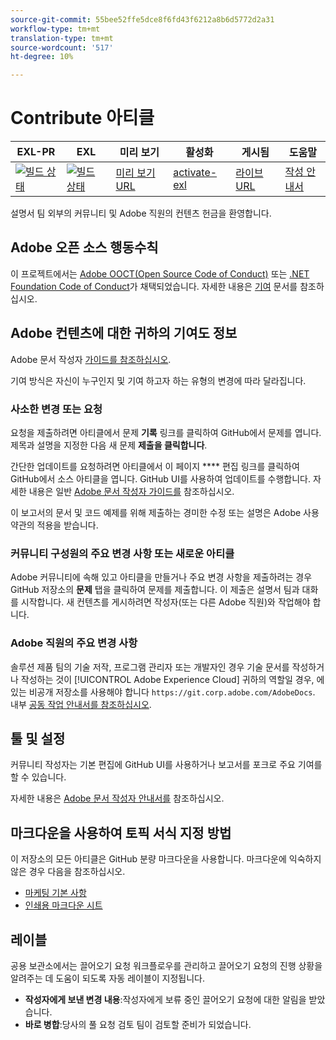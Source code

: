 ```yaml
---
source-git-commit: 55bee52ffe5dce8f6fd43f6212a8b6d5772d2a31
workflow-type: tm+mt
translation-type: tm+mt
source-wordcount: '517'
ht-degree: 10%

---
```

# Contribute 아티클

| EXL-PR | EXL | 미리 보기 | 활성화 | 게시됨 | 도움말 |
|--- |--- |--- |--- |--- |--- |
| [![빌드 상태](https://docs.ci.corp.adobe.com/view/exl-pr/job/aem-forms-automated-conversion-service.en_pr-exl/badge/icon)](https://docs.ci.corp.adobe.com/view/exl-pr/job/aem-forms-automated-conversion-service.en_pr-exl/lastBuild/) | [![빌드 상태](https://docs.ci.corp.adobe.com/view/exl-pr/job/aem-forms-automated-conversion-service.en_exl/lastBuild/badge/icon)](https://docs.ci.corp.adobe.com/view/exl-pr/job/aem-forms-automated-conversion-service.en_exl/lastBuild/lastBuild) | [미리 보기 URL](https://experienceleague.corp.adobe.com/docs/aem-forms-automated-conversion-service/using/introduction.html?lang=en) | [activate-exl](https://docs.ci.corp.adobe.com/job/activate-exl/build/) | [라이브 URL](https://experienceleague.adobe.com/docs/aem-forms-automated-conversion-service/using/home.html?lang=en) | [작성 안내서](https://experienceleague.adobe.com/docs/authoring-guide-exl/using/introduction.html?lang=en) |

설명서 팀 외부의 커뮤니티 및 Adobe 직원의 컨텐츠 헌금을 환영합니다.

## Adobe 오픈 소스 행동수칙

이 프로젝트에서는 [Adobe OOCT(Open Source Code of Conduct)](code-of-conduct.md) 또는 [.NET Foundation Code of Conduct](https://dotnetfoundation.org/code-of-conduct)가 채택되었습니다. 자세한 내용은 [기여](contributing.md) 문서를 참조하십시오.

## Adobe 컨텐츠에 대한 귀하의 기여도 정보

Adobe 문서 작성자 [가이드를 참조하십시오](https://docs.adobe.com/help/en/contributor/contributor-guide/introduction.html).

기여 방식은 자신이 누구인지 및 기여 하고자 하는 유형의 변경에 따라 달라집니다.

### 사소한 변경 또는 요청

요청을 제출하려면 아티클에서 문제 **기록** 링크를 클릭하여 GitHub에서 문제를 엽니다. 제목과 설명을 지정한 다음 새 문제 **제출을 클릭합니다**.

간단한 업데이트를 요청하려면 아티클에서 이 페이지 **** 편집 링크를 클릭하여 GitHub에서 소스 아티클을 엽니다. GitHub UI를 사용하여 업데이트를 수행합니다. 자세한 내용은 일반 [Adobe 문서 작성자 가이드를](https://docs.adobe.com/help/en/contributor/contributor-guide/introduction.html) 참조하십시오.

이 보고서의 문서 및 코드 예제를 위해 제출하는 경미한 수정 또는 설명은 Adobe 사용 약관의 적용을 받습니다.

### 커뮤니티 구성원의 주요 변경 사항 또는 새로운 아티클

Adobe 커뮤니티에 속해 있고 아티클을 만들거나 주요 변경 사항을 제출하려는 경우 GitHub 저장소의 **문제** 탭을 클릭하여 문제를 제출합니다. 이 제출은 설명서 팀과 대화를 시작합니다. 새 컨텐츠를 게시하려면 작성자(또는 다른 Adobe 직원)와 작업해야 합니다.

<!--
If you submit a pull request with significant changes to documentation and code examples, you'll see a message in the pull request asking you to submit an online contribution license agreement (CLA). You must complete the online form before we can review your pull request.
-->

### Adobe 직원의 주요 변경 사항

솔루션 제품 팀의 기술 저작, 프로그램 관리자 또는 개발자인 경우 기술 문서를 작성하거나 작성하는 것이 [!UICONTROL Adobe Experience Cloud] 귀하의 역할일 경우, 에 있는 비공개 저장소를 사용해야 합니다 `https://git.corp.adobe.com/AdobeDocs`. 내부 [공동 작업 안내서를 참조하십시오](https://docs.adobe.com/content/help/en/collaborative-doc-instructions/collaboration-guide/home.html).

<!--Employees from other parts of the Adobe world should use the public repo for minor updates.-->

## 툴 및 설정

커뮤니티 작성자는 기본 편집에 GitHub UI를 사용하거나 보고서를 포크로 주요 기여를 할 수 있습니다.

자세한 내용은 [Adobe 문서 작성자 안내서를](https://docs.adobe.com/help/en/contributor/contributor-guide/introduction.html) 참조하십시오.

## 마크다운을 사용하여 토픽 서식 지정 방법

이 저장소의 모든 아티클은 GitHub 분량 마크다운을 사용합니다. 마크다운에 익숙하지 않은 경우 다음을 참조하십시오.

* [마케팅 기본 사항](https://help.github.com/articles/getting-started-with-writing-and-formatting-on-github/)
* [인쇄용 마크다운 시트](https://guides.github.com/pdfs/markdown-cheatsheet-online.pdf)

## 레이블

공용 보관소에서는 끌어오기 요청 워크플로우를 관리하고 끌어오기 요청의 진행 상황을 알려주는 데 도움이 되도록 자동 레이블이 지정됩니다.

* **작성자에게 보낸 변경 내용**:작성자에게 보류 중인 끌어오기 요청에 대한 알림을 받았습니다.
* **바로 병합**:당사의 풀 요청 검토 팀이 검토할 준비가 되었습니다.
